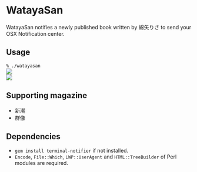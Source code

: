 # WatayaSan
WatayaSan notifies a newly published book written by 綿矢りさ to send your OSX Notification center.

## Usage
`% ./watayasan`   
![](https://dl.dropboxusercontent.com/u/8677629/gunzo.png)   
![](https://dl.dropboxusercontent.com/u/8677629/shincho.png)

## Supporting magazine
* 新潮
* 群像

## Dependencies
* `gem install terminal-notifier` if not installed.
* `Encode`, `File::Which`, `LWP::UserAgent` and `HTML::TreeBuilder` of Perl modules are required.
